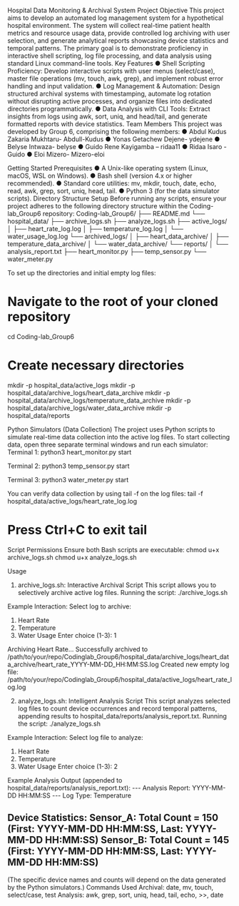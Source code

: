 Hospital Data Monitoring & Archival System
Project Objective
This project aims to develop an automated log management system for a hypothetical hospital environment. The system will collect real-time patient health metrics and resource usage data, provide controlled log archiving with user selection, and generate analytical reports showcasing device statistics and temporal patterns.
The primary goal is to demonstrate proficiency in interactive shell scripting, log file processing, and data analysis using standard Linux command-line tools.
Key Features 
●	Shell Scripting Proficiency: Develop interactive scripts with user menus (select/case), master file operations (mv, touch, awk, grep), and implement robust error handling and input validation.
●	Log Management & Automation: Design structured archival systems with timestamping, automate log rotation without disrupting active processes, and organize files into dedicated directories programmatically.
●	Data Analysis with CLI Tools: Extract insights from logs using awk, sort, uniq, and head/tail, and generate formatted reports with device statistics.
Team Members
This project was developed by Group 6, comprising the following members:
●	Abdul Kudus Zakaria Mukhtaru- Abdull-Kudus
●	Yonas Getachew Dejene- ydejene
●	Belyse Intwaza- belyse
●	Guido Rene Kayigamba – ridaa11
●	Ridaa Isaro - Guido
●	Eloi Mizero- Mizero-eloi

Getting Started
Prerequisites
●	A Unix-like operating system (Linux, macOS, WSL on Windows).
●	Bash shell (version 4.x or higher recommended).
●	Standard core utilities: mv, mkdir, touch, date, echo, read, awk, grep, sort, uniq, head, tail.
●	Python 3 (for the data simulator scripts).
Directory Structure Setup
Before running any scripts, ensure your project adheres to the following directory structure within the Coding-lab_Group6 repository:
Coding-lab_Group6/
├── README.md
└── hospital_data/
         ├── archive_logs.sh
         ├── analyze_logs.sh
         ├── active_logs/
         │   ├── heart_rate_log.log
         │   ├── temperature_log.log
         │   └── water_usage_log.log
         └── archived_logs/
         │       ├── heart_data_archive/
         │       ├── temperature_data_archive/
         │       └── water_data_archive/
         └── reports/
         │       └── analysis_report.txt
         ├── heart_monitor.py
         ├── temp_sensor.py
         └── water_meter.py

To set up the directories and initial empty log files:
# Navigate to the root of your cloned repository
cd Coding-lab_Group6

# Create necessary directories
mkdir -p hospital_data/active_logs
mkdir -p hospital_data/archive_logs/heart_data_archive
mkdir -p hospital_data/archive_logs/temperature_data_archive
mkdir -p hospital_data/archive_logs/water_data_archive
mkdir -p hospital_data/reports

Python Simulators (Data Collection)
The project uses Python scripts to simulate real-time data collection into the active log files.
To start collecting data, open three separate terminal windows and run each simulator:
Terminal 1:
python3 heart_monitor.py start

Terminal 2:
python3 temp_sensor.py start

Terminal 3:
python3 water_meter.py start

You can verify data collection by using tail -f on the log files:
tail -f hospital_data/active_logs/heart_rate_log.log
# Press Ctrl+C to exit tail

Script Permissions
Ensure both Bash scripts are executable:
chmod u+x archive_logs.sh
chmod u+x analyze_logs.sh

Usage
1. archive_logs.sh: Interactive Archival Script
This script allows you to selectively archive active log files.
Running the script:
./archive_logs.sh

Example Interaction:
Select log to archive:
1) Heart Rate
2) Temperature
3) Water Usage
Enter choice (1-3): 1

Archiving Heart Rate...
Successfully archived to /path/to/your/repo/Codinglab_Group6/hospital_data/archive_logs/heart_data_archive/heart_rate_YYYY-MM-DD_HH:MM:SS.log
Created new empty log file: /path/to/your/repo/Codinglab_Group6/hospital_data/active_logs/heart_rate_log.log

2. analyze_logs.sh: Intelligent Analysis Script
This script analyzes selected log files to count device occurrences and record temporal patterns, appending results to hospital_data/reports/analysis_report.txt.
Running the script:
./analyze_logs.sh

Example Interaction:
Select log file to analyze:
1) Heart Rate 
2) Temperature 
3) Water Usage 
Enter choice (1-3): 2

Example Analysis Output (appended to hospital_data/reports/analysis_report.txt):
--- Analysis Report: YYYY-MM-DD HH:MM:SS ---
Log Type: Temperature 

Device Statistics:
  Sensor_A: Total Count = 150 (First: YYYY-MM-DD HH:MM:SS, Last: YYYY-MM-DD HH:MM:SS)
  Sensor_B: Total Count = 145 (First: YYYY-MM-DD HH:MM:SS, Last: YYYY-MM-DD HH:MM:SS)
---------------------------------------------

(The specific device names and counts will depend on the data generated by the Python simulators.)
Commands Used
Archival: date, mv, touch, select/case, test
Analysis: awk, grep, sort, uniq, head, tail, echo, >>, date

